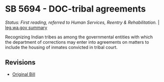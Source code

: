 # SB 5694 - DOC-tribal agreements
*Status: First reading, referred to Human Services, Reentry & Rehabilitation.* | [leg.wa.gov summary](https://app.leg.wa.gov/billsummary?BillNumber=5694&Year=2021)

Recognizing Indian tribes as among the governmental entities with which the department of corrections may enter into agreements on matters to include the housing of inmates convicted in tribal court.

## Revisions
* [Original Bill](1/)